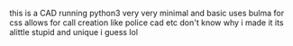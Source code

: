 this is a CAD running python3
very very minimal and basic uses bulma for css
allows for call creation like police cad etc
don't know why i made it its alittle stupid and unique i guess lol
